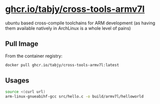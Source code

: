# [ghcr.io/tabjy/cross-tools-armv7l](https://github.com/users/tabjy/packages/container/package/cross-tools-armv7l)

ubuntu based cross-compile toolchains for ARM development (as having them available natively in ArchLinux is a whole level of pains)

## Pull Image

From the container registry:

```sh
docker pull ghcr.io/tabjy/cross-tools-armv7l:latest
```

## Usages

```sh
source <(curl url)
arm-linux-gnueabihf-gcc src/hello.c -o build/armv7l/helloworld
```
